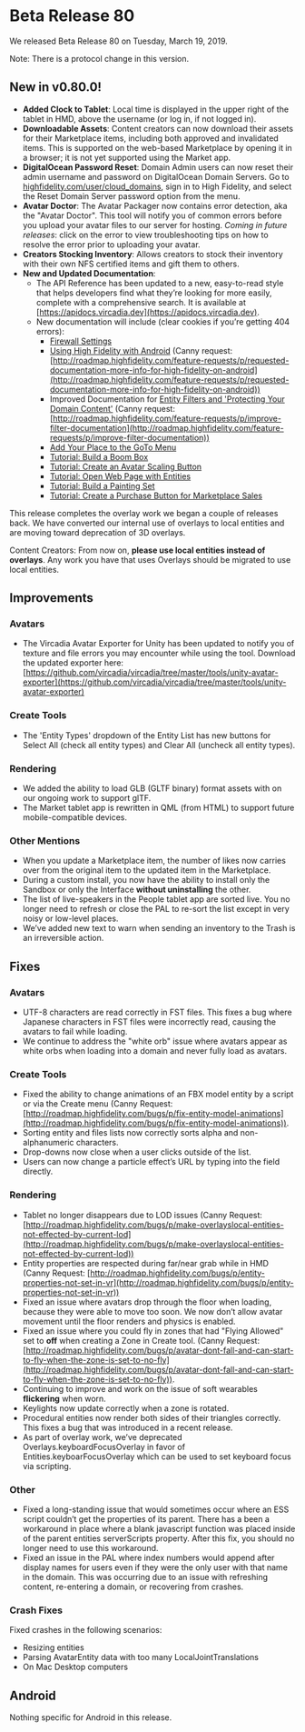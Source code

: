 # Beta Release 80

We released Beta Release 80 on Tuesday, March 19, 2019.

Note: There is a protocol change in this version.

## New in v0.80.0!

* **Added Clock to Tablet**: Local time is displayed in the upper right of the tablet in HMD, above the username (or log in, if not logged in).
* **Downloadable Assets**: Content creators can now download their assets for their Marketplace items, including both approved and invalidated items. This is supported on the web-based Marketplace by opening it in a browser; it is not yet supported using the Market app.
* **DigitalOcean Password Reset**: Domain Admin users can now reset their admin username and password on DigitalOcean Domain Servers. Go to [highfidelity.com/user/cloud_domains](https://highfidelity.com/user/cloud_domains), sign in to High Fidelity, and select the Reset Domain Server password option from the menu.
* **Avatar Doctor**: The Avatar Packager now contains error detection, aka the "Avatar Doctor". This tool will notify you of common errors before you upload your avatar files to our server for hosting. *Coming in future releases*: click on the error to view troubleshooting tips on how to resolve the error prior to uploading your avatar.
* **Creators Stocking Inventory**: Allows creators to stock their inventory with their own NFS certified items and gift them to others.
* **New and Updated Documentation**:
    * The API Reference has been updated to a new, easy-to-read style that helps developers find what they’re looking for more easily, complete with a comprehensive search. It is available at [https://apidocs.vircadia.dev](https://apidocs.vircadia.dev).
    * New documentation will include (clear cookies if you’re getting 404 errors):
        * [Firewall Settings](https://docs.highfidelity.com/host/your-domain/configure-settings.html#firewall-settings)
        * [Using High Fidelity with Android](https://docs.highfidelity.com/explore/get-started/android.html) (Canny request: [http://roadmap.highfidelity.com/feature-requests/p/requested-documentation-more-info-for-high-fidelity-on-android](http://roadmap.highfidelity.com/feature-requests/p/requested-documentation-more-info-for-high-fidelity-on-android))
        * Improved Documentation for [Entity Filters and 'Protecting Your Domain Content'](https://docs.highfidelity.com/host/secure-domain.html#protect-your-domain-s-content) (Canny request: [http://roadmap.highfidelity.com/feature-requests/p/improve-filter-documentation](http://roadmap.highfidelity.com/feature-requests/p/improve-filter-documentation))
        * [Add Your Place to the GoTo Menu](https://docs.highfidelity.com/host/place-name.html#add-your-place-to-the-goto-directory)
        * [Tutorial: Build a Boom Box](https://docs.highfidelity.com/create/entities/boombox-tutorial.html)
        * [Tutorial: Create an Avatar Scaling Button](https://docs.highfidelity.com/create/entities/avatar-scaling-tutorial.html)
        * [Tutorial: Open Web Page with Entities](https://docs.highfidelity.com/create/entities/open-tablet-page-tutorial.html)
        * [Tutorial: Build a Painting Set](https://docs.highfidelity.com/create/entities/primitive-painting-set-tutorial.html)
        * [Tutorial: Create a Purchase Button for Marketplace Sales](https://docs.highfidelity.com/create/entities/purchase-button-tutorial.html)

This release completes the overlay work we began a couple of releases back. We have converted our internal use of overlays to local entities and are moving toward deprecation of 3D overlays.

Content Creators: From now on, **please use local entities instead of overlays**. Any work you have that uses Overlays should be migrated to use local entities.

## Improvements

### Avatars

* The Vircadia Avatar Exporter for Unity has been updated to notify you of texture and file errors you may encounter while using the tool. Download the updated exporter here: [https://github.com/vircadia/vircadia/tree/master/tools/unity-avatar-exporter](https://github.com/vircadia/vircadia/tree/master/tools/unity-avatar-exporter)

### Create Tools

* The 'Entity Types' dropdown of the Entity List has new buttons for Select All (check all entity types) and Clear All (uncheck all entity types).

### Rendering

* We added the ability to load GLB (GLTF binary) format assets with on our ongoing work to support glTF.
* The Market tablet app is rewritten in QML (from HTML) to support future mobile-compatible devices.

### Other Mentions

* When you update a Marketplace item, the number of likes now carries over from the original item to the updated item in the Marketplace.
* During a custom install, you now have the ability to install only the Sandbox or only the Interface **without uninstalling** the other.
* The list of live-speakers in the People tablet app are sorted live. You no longer need to refresh or close the PAL to re-sort the list except in very noisy or low-level places.
* We’ve added new text to warn when sending an inventory to the Trash is an irreversible action.

## Fixes

### Avatars

* UTF-8 characters are read correctly in FST files. This fixes a bug where Japanese characters in FST files were incorrectly read, causing the avatars to fail while loading.
* We continue to address the "white orb" issue where avatars appear as white orbs when loading into a domain and never fully load as avatars.

### Create Tools

* Fixed the ability to change animations of an FBX model entity by a script or via the Create menu (Canny Request: [http://roadmap.highfidelity.com/bugs/p/fix-entity-model-animations](http://roadmap.highfidelity.com/bugs/p/fix-entity-model-animations)).
* Sorting entity and files lists now correctly sorts alpha and non-alphanumeric characters.
* Drop-downs now close when a user clicks outside of the list.
* Users can now change a particle effect’s URL by typing into the field directly.

### Rendering

* Tablet no longer disappears due to LOD issues (Canny Request: [http://roadmap.highfidelity.com/bugs/p/make-overlayslocal-entities-not-effected-by-current-lod](http://roadmap.highfidelity.com/bugs/p/make-overlayslocal-entities-not-effected-by-current-lod))
* Entity properties are respected during far/near grab while in HMD (Canny Request: [http://roadmap.highfidelity.com/bugs/p/entity-properties-not-set-in-vr](http://roadmap.highfidelity.com/bugs/p/entity-properties-not-set-in-vr))
* Fixed an issue where avatars drop through the floor when loading, because they were able to move too soon. We now don’t allow avatar movement until the floor renders and physics is enabled.
* Fixed an issue where you could fly in zones that had "Flying Allowed" set to **off** when creating a Zone in Create tool. (Canny Request: [http://roadmap.highfidelity.com/bugs/p/avatar-dont-fall-and-can-start-to-fly-when-the-zone-is-set-to-no-fly](http://roadmap.highfidelity.com/bugs/p/avatar-dont-fall-and-can-start-to-fly-when-the-zone-is-set-to-no-fly)).
* Continuing to improve and work on the issue of soft wearables **flickering** when worn.
* Keylights now update correctly when a zone is rotated.
* Procedural entities now render both sides of their triangles correctly. This fixes a bug that was introduced in a recent release.
* As part of overlay work, we’ve deprecated Overlays.keyboardFocusOverlay in favor of Entities.keyboarFocusOverlay which can be used to set keyboard focus via scripting.

### Other

* Fixed a long-standing issue that would sometimes occur where an ESS script couldn’t get the properties of its parent. There has a been a workaround in place where a blank javascript function was placed inside of the parent entities serverScripts property. After this fix, you should no longer need to use this workaround.
* Fixed an issue in the PAL where index numbers would append after display names for users even if they were the only user with that name in the domain. This was occurring due to an issue with refreshing content, re-entering a domain, or recovering from crashes.

### Crash Fixes

Fixed crashes in the following scenarios:

* Resizing entities
* Parsing AvatarEntity data with too many LocalJointTranslations
* On Mac Desktop computers

## Android

Nothing specific for Android in this release.
